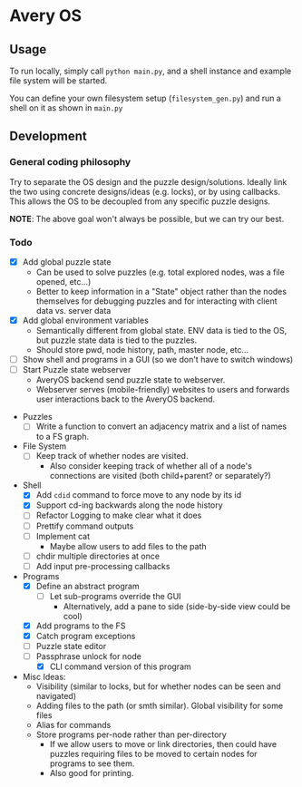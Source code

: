 # Avery OS

## Usage

To run locally, simply call `python main.py`, and a shell instance and example
file system will be started.

You can define your own filesystem setup (`filesystem_gen.py`) and run a shell 
on it as shown in `main.py`

## Development

### General coding philosophy

Try to separate the OS design and the puzzle design/solutions. Ideally link
the two using concrete designs/ideas (e.g. locks), or by using callbacks. This
allows the OS to be decoupled from any specific puzzle designs.

**NOTE**: The above goal won't always be possible, but we can try our best.

### Todo

- [x] Add global puzzle state
  - Can be used to solve puzzles (e.g. total explored nodes, was a file opened, etc...)
  - Better to keep information in a "State" object rather than the nodes themselves for 
    debugging puzzles and for interacting with client data vs. server data
- [x] Add global environment variables
  - Semantically different from global state. ENV data is tied to the OS, but 
    puzzle state data is tied to the puzzles.
  - Should store pwd, node history, path, master node, etc...
- [ ] Show shell and programs in a GUI (so we don't have to switch windows)
- [ ] Start Puzzle state webserver
  - AveryOS backend send puzzle state to webserver.
  - Webserver serves (mobile-friendly) websites to users and forwards user interactions
    back to the AveryOS backend.
- Puzzles
  - [ ] Write a function to convert an adjacency matrix and a list of names to a
        FS graph.
- File System
  - [ ] Keep track of whether nodes are visited.
    - Also consider keeping track of whether all of a node's connections are
      visited (both child+parent? or separately?)
- Shell
  - [x] Add `cdid` command to force move to any node by its id
  - [x] Support cd-ing backwards along the node history
  - [ ] Refactor Logging to make clear what it does
  - [ ] Prettify command outputs
  - [ ] Implement cat
    - Maybe allow users to add files to the path
  - [ ] chdir multiple directories at once
  - [ ] Add input pre-processing callbacks
- Programs
  - [x] Define an abstract program
    - [ ] Let sub-programs override the GUI
      - Alternatively, add a pane to side (side-by-side view could be cool)
  - [x] Add programs to the FS
  - [x] Catch program exceptions
  - [ ] Puzzle state editor
  - [ ] Passphrase unlock for node
    - [x] CLI command version of this program

- Misc Ideas:
  - Visibility (similar to locks, but for whether nodes can be seen and navigated)
  - Adding files to the path (or smth similar). Global visibility for some files
  - Alias for commands
  - Store programs per-node rather than per-directory
    - If we allow users to move or link directories, then could have puzzles
      requiring files to be moved to certain nodes for programs to see them.
    - Also good for printing.
